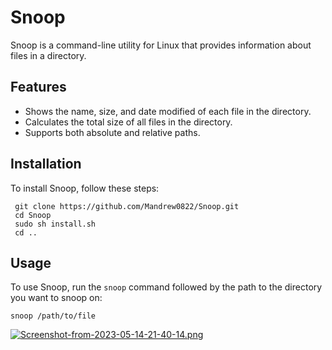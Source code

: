 # Snoop

Snoop is a command-line utility for Linux that provides information about files in a directory.

## Features

- Shows the name, size, and date modified of each file in the directory.
- Calculates the total size of all files in the directory.
- Supports both absolute and relative paths.

## Installation

To install Snoop, follow these steps:

     git clone https://github.com/Mandrew0822/Snoop.git
     cd Snoop
     sudo sh install.sh
     cd ..

## Usage

To use Snoop, run the `snoop` command followed by the path to the directory you want to snoop on:

    snoop /path/to/file
    
    
[![Screenshot-from-2023-05-14-21-40-14.png](https://i.postimg.cc/XvK8Z6vt/Screenshot-from-2023-05-14-21-40-14.png)](https://postimg.cc/DWZsDDLc)
